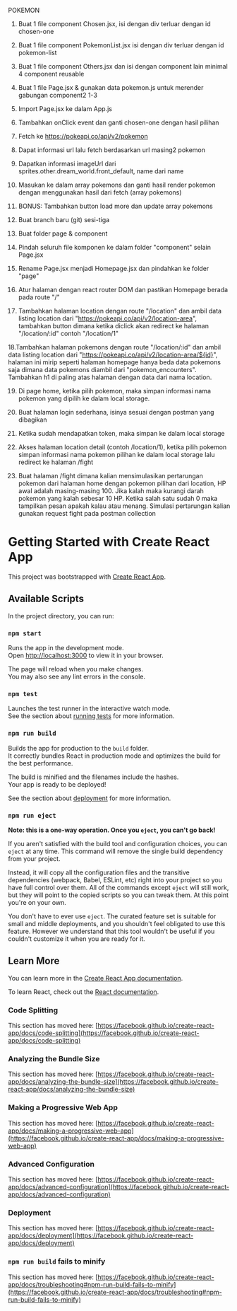 POKEMON

1. Buat 1 file component Chosen.jsx, isi dengan div terluar dengan id chosen-one
2. Buat 1 file component PokemonList.jsx isi dengan div terluar dengan id pokemon-list
3. Buat 1 file component Others.jsx dan isi dengan component lain minimal 4 component reusable
4. Buat 1 file Page.jsx & gunakan data pokemon.js untuk merender gabungan component2 1-3
5. Import Page.jsx ke dalam App.js
6. Tambahkan onClick event dan ganti chosen-one dengan hasil pilihan
7. Fetch ke https://pokeapi.co/api/v2/pokemon
8. Dapat informasi url lalu fetch berdasarkan url masing2 pokemon
9. Dapatkan informasi imageUrl dari sprites.other.dream_world.front_default, name dari name
10. Masukan ke dalam array pokemons dan ganti hasil render pokemon dengan menggunakan hasil dari fetch (array pokemons)
11. BONUS: Tambahkan button load more dan update array pokemons

12. Buat branch baru (git) sesi-tiga
13. Buat folder page & component
14. Pindah seluruh file komponen ke dalam folder "component" selain Page.jsx
15. Rename Page.jsx menjadi Homepage.jsx dan pindahkan ke folder "page"
16. Atur halaman dengan react router DOM dan pastikan Homepage berada pada route "/"

17. Tambahkan halaman location dengan route "/location" dan ambil data listing location dari "https://pokeapi.co/api/v2/location-area", tambahkan button dimana ketika diclick akan redirect ke halaman "/location/:id" contoh "/location/1"

18.Tambahkan halaman pokemons dengan route "/location/:id" dan ambil data listing location dari "https://pokeapi.co/api/v2/location-area/${id}", halaman ini mirip seperti halaman homepage hanya beda data pokemons saja dimana data pokemons diambil dari "pokemon_encounters". Tambahkan h1 di paling atas halaman dengan data dari nama location.

19. Di page home, ketika pilih pokemon, maka simpan informasi nama pokemon yang dipilih ke dalam local storage.

20. Buat halaman login sederhana, isinya sesuai dengan postman yang dibagikan

21. Ketika sudah mendapatkan token, maka simpan ke dalam local storage

22. Akses halaman location detail (contoh /location/1), ketika pilih pokemon simpan informasi nama pokemon pilihan ke dalam local storage lalu redirect ke halaman /fight

23. Buat halaman /fight dimana kalian mensimulasikan pertarungan pokemon dari halaman home dengan pokemon pilihan dari location, HP awal adalah masing-masing 100. Jika kalah maka kurangi darah pokemon yang kalah sebesar 10 HP. Ketika salah satu sudah 0 maka tampilkan pesan apakah kalau atau menang. Simulasi pertarungan kalian gunakan request fight pada postman collection



# Getting Started with Create React App

This project was bootstrapped with [Create React App](https://github.com/facebook/create-react-app).

## Available Scripts

In the project directory, you can run:

### `npm start`

Runs the app in the development mode.\
Open [http://localhost:3000](http://localhost:3000) to view it in your browser.

The page will reload when you make changes.\
You may also see any lint errors in the console.

### `npm test`

Launches the test runner in the interactive watch mode.\
See the section about [running tests](https://facebook.github.io/create-react-app/docs/running-tests) for more information.

### `npm run build`

Builds the app for production to the `build` folder.\
It correctly bundles React in production mode and optimizes the build for the best performance.

The build is minified and the filenames include the hashes.\
Your app is ready to be deployed!

See the section about [deployment](https://facebook.github.io/create-react-app/docs/deployment) for more information.

### `npm run eject`

**Note: this is a one-way operation. Once you `eject`, you can't go back!**

If you aren't satisfied with the build tool and configuration choices, you can `eject` at any time. This command will remove the single build dependency from your project.

Instead, it will copy all the configuration files and the transitive dependencies (webpack, Babel, ESLint, etc) right into your project so you have full control over them. All of the commands except `eject` will still work, but they will point to the copied scripts so you can tweak them. At this point you're on your own.

You don't have to ever use `eject`. The curated feature set is suitable for small and middle deployments, and you shouldn't feel obligated to use this feature. However we understand that this tool wouldn't be useful if you couldn't customize it when you are ready for it.

## Learn More

You can learn more in the [Create React App documentation](https://facebook.github.io/create-react-app/docs/getting-started).

To learn React, check out the [React documentation](https://reactjs.org/).

### Code Splitting

This section has moved here: [https://facebook.github.io/create-react-app/docs/code-splitting](https://facebook.github.io/create-react-app/docs/code-splitting)

### Analyzing the Bundle Size

This section has moved here: [https://facebook.github.io/create-react-app/docs/analyzing-the-bundle-size](https://facebook.github.io/create-react-app/docs/analyzing-the-bundle-size)

### Making a Progressive Web App

This section has moved here: [https://facebook.github.io/create-react-app/docs/making-a-progressive-web-app](https://facebook.github.io/create-react-app/docs/making-a-progressive-web-app)

### Advanced Configuration

This section has moved here: [https://facebook.github.io/create-react-app/docs/advanced-configuration](https://facebook.github.io/create-react-app/docs/advanced-configuration)

### Deployment

This section has moved here: [https://facebook.github.io/create-react-app/docs/deployment](https://facebook.github.io/create-react-app/docs/deployment)

### `npm run build` fails to minify

This section has moved here: [https://facebook.github.io/create-react-app/docs/troubleshooting#npm-run-build-fails-to-minify](https://facebook.github.io/create-react-app/docs/troubleshooting#npm-run-build-fails-to-minify)
